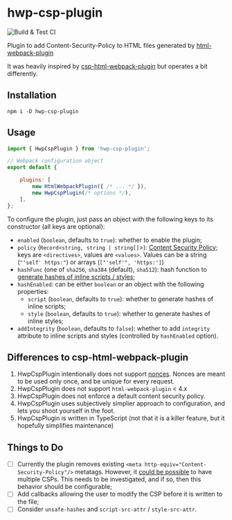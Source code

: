 # hwp-csp-plugin

![Build & Test CI](https://github.com/sjinks/hwp-csp-plugin/workflows/Build%20&%20Test%20CI/badge.svg)

Plugin to add Content-Security-Policy to HTML files generated by [html-webpack-plugin](https://www.npmjs.com/package/html-webpack-plugin)

It was heavily inspired by [csp-html-webpack-plugin](https://github.com/slackhq/csp-html-webpack-plugin/) but operates a bit differently.

## Installation

```shell
npm i -D hwp-csp-plugin
```

## Usage

```js
import { HwpCspPlugin } from 'hwp-csp-plugin';

// Webpack configuration object
export default {

    plugins: [
        new HtmlWebpackPlugin({ /* ... */ }),
        new HwpCspPlugin(/* options */),
    ],
};
```

To configure the plugin, just pass an object with the following keys to its constructor (all keys are optional):
  * `enabled` (`boolean`, defaults to `true`): whether to enable the plugin;
  * `policy` (`Record<string, string | string[]`>): [Content Security Policy](https://developer.mozilla.org/en-US/docs/Web/HTTP/Headers/Content-Security-Policy); keys are `<directives>`, values are `<values>`. Values can be a string (`"'self' https:"`) or arrays (`["'self'", 'https:']`)
  * `hashFunc` (one of `sha256`, `sha384` (default), `sha512`): hash function to [generate hashes of inline scripts / styles](https://content-security-policy.com/hash/);
  * `hashEnabled`: can be either `boolean` or an object with the following properties:
    * `script` (`boolean`, defaults to `true`): whether to generate hashes of inline scripts;
    * `style` (`boolean`, defaults to `true`): whether to generate hashes of inline styles;
  * `addIntegrity` (`boolean`, defaults to `false`): whether to add `integrity` attribute to inline scripts and styles (controlled by `hashEnabled` option).

## Differences to csp-html-webpack-plugin

1. HwpCspPlugin intentionally does not support [nonces](https://content-security-policy.com/nonce/). Nonces are meant to be used only once, and be unique for every request.
2. HwpCspPlugin does not support `html-webpack-plugin` < 4.x
3. HwpCspPlugin does not enforce a default content security policy.
4. HwpCspPlugin uses subjectively simplier approach to configuration, and lets you shoot yourself in the foot.
5. HwpCspPlugin is written in TypeScript (not that it is a killer feature, but it hopefully simplifies maintenance)

## Things to Do

  - [ ] Currently the plugin removes existing `<meta http-equiv="Content-Security-Policy"/>` metatags. However, it [could be possible](https://developer.mozilla.org/en-US/docs/Web/HTTP/Headers/Content-Security-Policy#Multiple_content_security_policies) to have multiple CSPs. This needs to be investigated, and if so, then this behavior should be configurable;
  - [ ] Add callbacks allowing the user to modify the CSP before it is written to the file;
  - [ ] Consider `unsafe-hashes` and `script-src-attr` / `style-src-attr`.
